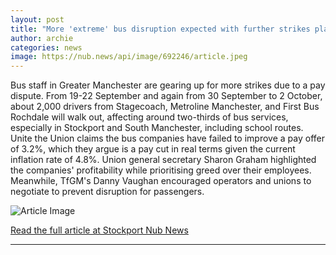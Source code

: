 ```yaml
---
layout: post
title: "More 'extreme' bus disruption expected with further strikes planned in Greater Manchester"
author: archie
categories: news
image: https://nub.news/api/image/692246/article.jpeg
---
```

Bus staff in Greater Manchester are gearing up for more strikes due to a pay dispute. From 19-22 September and again from 30 September to 2 October, about 2,000 drivers from Stagecoach, Metroline Manchester, and First Bus Rochdale will walk out, affecting around two-thirds of bus services, especially in Stockport and South Manchester, including school routes. Unite the Union claims the bus companies have failed to improve a pay offer of 3.2%, which they argue is a pay cut in real terms given the current inflation rate of 4.8%. Union general secretary Sharon Graham highlighted the companies' profitability while prioritising greed over their employees. Meanwhile, TfGM's Danny Vaughan encouraged operators and unions to negotiate to prevent disruption for passengers.

![Article Image](https://nub.news/api/image/692246/article.jpeg)

[Read the full article at Stockport Nub News](https://stockport.nub.news/news/local-news/more-extreme-bus-disruption-expected-with-further-strikes-planned-in-greater-manchester-272229)

---
